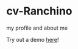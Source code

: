 # cv-Ranchino
my profile and about me

Try out a demo [here](https://ranchino.github.io/cv-Ranchino/)!

